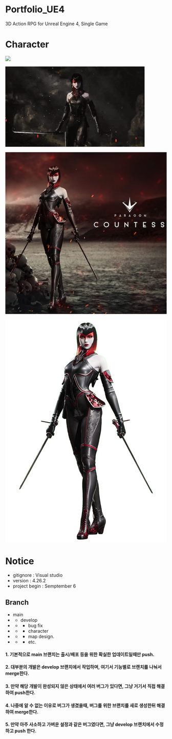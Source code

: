 # Portfolio_UE4
3D Action RPG for Unreal Engine 4, Single Game

# Character

![](Git_Resources/Paragon_Countess.gif)

![](Git_Resources/Paragon_Countess2.gif)

![](Git_Resources/Paragon_Countess.jpg)

![](Git_Resources/Paragon_Countess2.jpg)

# Notice
- gitignore : Visual studio
- version : 4.26.2
- project begin : Semptember 6

## Branch
- main
- - develop
- - - bug fix
- - - character
- - - map design.
- - - etc.
#### 1. 기본적으로 main 브랜치는 출시/배포 등을 위한 확실한 업데이트일때만 push.
#### 2. 대부분의 개발은 develop 브랜치에서 작업하며, 여기서 기능별로 브랜치를 나눠서 merge한다.
#### 3. 만약 해당 개발이 완성되지 않은 상태에서 여러 버그가 있다면, 그냥 거기서 직접 해결하여 push한다.
#### 4. 나중에 알 수 없는 이유로 버그가 생겼을때, 버그를 위한 브랜치를 새로 생성한뒤 해결하여 merge한다.
#### 5. 만약 아주 사소하고 가벼운 설정과 같은 버그였다면, 그냥 develop 브랜치에서 수정하고 push 한다.
